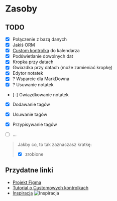 ﻿# Zasoby
## TODO

- [x] Połączenie z bazą danych
- [x] Jakiś ORM
- [x] [Custom kontrolka](./CustomCalendar.cs) do kalendarza
- [x] Podświetlanie dowolnych dat
- [x] Kropka przy datach
- [x] Gwiazdka przy datach (może zamieniać kropkę)
- [x] Edytor notatek
- [x] ? Wsparcie dla MarkDowna
- [x] ? Usuwanie notatek
- [-] Gwiazdkowanie notatek
- [x] Dodawanie tagów
- [x] Usuwanie tagów
- [x] Przypisywanie tagów
- [ ] ...


> Jakby co, to tak zaznaczasz kratkę:
> - [x] zrobione

## Przydatne linki 
- [Projekt Figma](https://www.figma.com/file/BecgOHmjT1bQkhUmtG49Xf/Projekt-COstry)
- [Tutorial o Customowych kontrolkach](https://youtu.be/IJM9SIX0pIs)
- [Inspiracja](https://sourceforge.net/p/osmo-pim/wiki/Home/)
![Inspiracja](https://media.discordapp.net/attachments/767739495918731304/938160516080218182/unknown.png)
